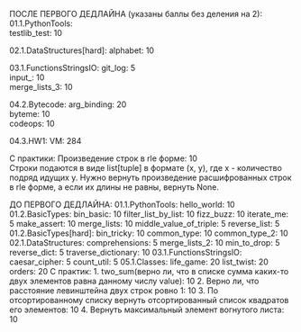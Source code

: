 ПОСЛЕ ПЕРВОГО ДЕДЛАЙНА (указаны баллы без деления на 2):  
01.1.PythonTools:  
	testlib_test: 10  

02.1.DataStructures[hard]:
	alphabet: 10  
	
03.1.FunctionsStringsIO:
	git_log: 5  
	input_: 10  
	merge_lists_3: 10  
	
04.2.Bytecode:
	arg_binding: 20  
	byteme: 10  
	codeops: 10  

04.3.HW1:
	VM: 284  

С практики:
	Произведение строк в rle форме: 10  
	Строки подаются в виде list[tuple] в формате (x, y), где x - количество подряд идущих у. Нужно вернуть произведение расшифрованных строк в rle форме,
	а если их длины не равны, вернуть None.  



ДО ПЕРВОГО ДЕДЛАЙНА:
01.1.PythonTools:
	hello_world: 10
01.2.BasicTypes:
	bin_basic: 10
	filter_list_by_list: 10
	fizz_buzz: 10
	iterate_me: 5
	make_assert: 10
	merge_lists: 10
	middle_value_of_triple: 5
	reverse_list: 5
01.2.BasicTypes[hard]:
	bin_tricky: 10
	common_type: 10
	common_type_2: 10
02.1.DataStructures:
	comprehensions: 5
	merge_lists_2: 10
	min_to_drop: 5
	reverse_dict: 5
	traverse_dictionary: 10
03.1.FunctionsStringsIO:
	caesar_cipher: 5
	count_util: 5
05.1.Classes:
	life_game: 20
	list_twist: 20
	orders: 20
С практик:
	1. two_sum(верно ли, что в списке сумма каких-то двух элементов равна данному числу value): 10
	2. Верно ли, что расстояние левинштейна двух строк ровно 1: 10
	3. По отсортированному списку вернуть отсортированный список квадратов его элементов: 10
	4. Вернуть максимальный элемент вогнутого листа: 10




